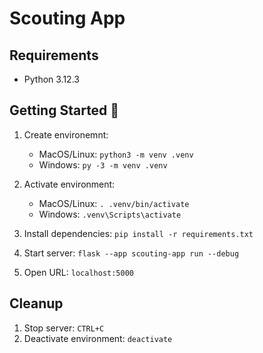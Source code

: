 # Scouting App

## Requirements

- Python 3.12.3

## Getting Started 🚀

1. Create environemnt:
    - MacOS/Linux: `python3 -m venv .venv`
    - Windows: `py -3 -m venv .venv`
    
1. Activate environment:
    - MacOS/Linux: `. .venv/bin/activate`
    - Windows: `.venv\Scripts\activate`

1. Install dependencies: `pip install -r requirements.txt`

1. Start server: `flask --app scouting-app run --debug`
1. Open URL: `localhost:5000`

## Cleanup

1. Stop server: `CTRL+C`
1. Deactivate environment: `deactivate`